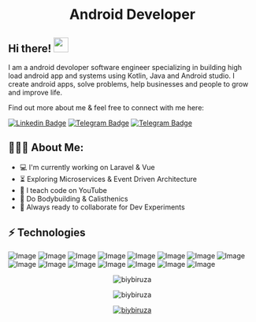<h1 align="center">Android Developer</h1>

## Hi there! <img src="https://raw.githubusercontent.com/aemmadi/aemmadi/master/wave.gif" width="30px">

I am a android devoloper software engineer specializing in building high load android app and systems using Kotlin, Java and Android studio. I create android apps, solve problems, help businesses and people to grow and improve life. </br>

Find out more about me & feel free to connect with me here:

[![Linkedin Badge](https://img.shields.io/badge/-Biybiruza-blue?style=flat-square&logo=Linkedin&logoColor=white&link=https://www.linkedin.com/in/biybiruzaibashova/)](https://www.linkedin.com/in/biybiruzaibashova/) 
[![Telegram Badge](https://img.shields.io/badge/@ibashova-2CA5E0?style=flat-square&logo=telegram&logoColor=white&link=https://t.me/ibashova)](https://t.me/ibashova) 
[![Telegram Badge](https://img.shields.io/badge/@BibiAndroidDevoloper-2CA5E0?style=flat-square&logo=telegram&logoColor=white&link=https://t.me/BibiDeveloper)](https://t.me/BibiDeveloper)

<h2 align="left">👨🏻‍💻 About Me:</h2>

- :computer: I'm currently working on Laravel & Vue
- :hourglass_flowing_sand:  Exploring Microservices & Event Driven Architecture
- :triangular_flag_on_post: I teach code on YouTube
- :muscle: Do Bodybuilding & Calisthenics
- :rocket: Always ready to collaborate for Dev Experiments

## ⚡ Technologies
![Image](https://img.shields.io/badge/SQLite-07405E?style=for-the-badge&logo=sqlite&logoColor=white)
![Image](https://img.shields.io/badge/Git-F05032?style=for-the-badge&logo=git&logoColor=white)
![Image](https://img.shields.io/badge/Figma-F24E1E?style=for-the-badge&logo=figma&logoColor=white)
![Image](https://img.shields.io/badge/Canva-%2300C4CC.svg?&style=for-the-badge&logo=Canva&logoColor=white)
![Image](https://img.shields.io/badge/firebase-ffca28?style=for-the-badge&logo=firebase&logoColor=black)
![Image](https://img.shields.io/badge/GitHub%20Pages-222222?style=for-the-badge&logo=GitHub%20Pages&logoColor=white)
![Image](https://img.shields.io/badge/material%20design-757575?style=for-the-badge&logo=material%20design&logoColor=white)
![Image](https://img.shields.io/badge/Postman-FF6C37?style=for-the-badge&logo=Postman&logoColor=white)
![Image](https://img.shields.io/badge/Zoom-2D8CFF?style=for-the-badge&logo=zoom&logoColor=white)
![Image](https://img.shields.io/badge/Android_Studio-3DDC84?style=for-the-badge&logo=android-studio&logoColor=white)
![Image](https://img.shields.io/badge/Kotlin-0095D5?&style=for-the-badge&logo=kotlin&logoColor=white)
![Image](https://img.shields.io/badge/GitHub-100000?style=for-the-badge&logo=github&logoColor=white)
![Image](https://img.shields.io/badge/-LeetCode-FFA116?style=for-the-badge&logo=LeetCode&logoColor=black)
![Image](https://img.shields.io/badge/Canva-%2300C4CC.svg?&style=for-the-badge&logo=Canva&logoColor=white)
![Image](https://img.shields.io/badge/Adobe%20XD-470137?style=for-the-badge&logo=Adobe%20XD&logoColor=#FF61F6)

<p align="center"><img src="https://github-readme-stats.vercel.app/api/top-langs/?username=biybiruza&layout=compact&theme=light&border=true" alt="biybiruza"/>

<p align="center"><img src="https://github-readme-stats.vercel.app/api?username=biybiruza&show_icons=true&theme=default#gh-light-mode-only" alt="biybiruza"/>

<p align="center"> <a href="https://github.com/ryo-ma/github-profile-trophy"><img src="https://github-profile-trophy.vercel.app/?username=biybiruza&theme=onestar&row=1&margin-w=15&margin-h=15&no-bg=true" alt="biybiruza" /></a> </p>
